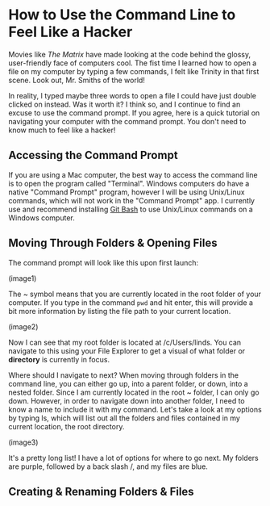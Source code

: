 # How to Use the Command Line to Feel Like a Hacker

Movies like *The Matrix* have made looking at the code behind the glossy, user-friendly face of computers cool. The fist time I learned how to open a file on my computer by typing a few commands, I felt like Trinity in that first scene. Look out, Mr. Smiths of the world!

In reality, I typed maybe three words to open a file I could have just double clicked on instead. Was it worth it? I think so, and I continue to find an excuse to use the command prompt. If you agree, here is a quick tutorial on navigating your computer with the command prompt. You don't need to know much to feel like a hacker!

## Accessing the Command Prompt

If you are using a Mac computer, the best way to access the command line is to open the program called "Terminal". Windows computers do have a native "Command Prompt" program, however I will be using Unix/Linux commands, which will not work in the "Command Prompt" app. I currently use and recommend installing [Git Bash](https://medium.com/@srimoyeebhattacharyya/getting-started-with-git-bash-6dc73a4c8bc2) to use Unix/Linux commands on a Windows computer.

## Moving Through Folders & Opening Files

The command prompt will look like this upon first launch:

(image1)

The ~ symbol means that you are currently located in the root folder of your computer. If you type in the command `pwd` and hit enter, this will provide a bit more information by listing the file path to your current location.

(image2)

Now I can see that my root folder is located at /c/Users/linds. You can navigate to this using your File Explorer to get a visual of what folder or **directory** is currently in focus.

Where should I navigate to next? When moving through folders in the command line, you can either go up, into a parent folder, or down, into a nested folder. Since I am currently located in the root ~ folder, I can only go down. However, in order to navigate down into another folder, I need to know a name to include it with my command. Let's take a look at my options by typing ls, which will list out all the folders and files contained in my current location, the root directory.

(image3)

It's a pretty long list! I have a lot of options for where to go next. My folders are purple, followed by a back slash /, and my files are blue.  

## Creating & Renaming Folders & Files
